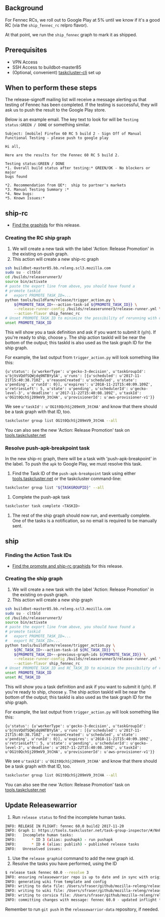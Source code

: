 
## Background

For Fennec RCs, we roll out to Google Play at 5% until we know if it's a good RC (via the `ship_fennec_rc` relpro flavor).

At that point, we run the `ship_fennec` graph to mark it as shipped.

## Prerequisites

- VPN Access
- SSH Access to buildbot-master85
- (Optional, convenient) [taskcluster-cli](https://github.com/taskcluster/taskcluster-cli) set up

## When to perform these steps

The release-signoff mailing list will receive a message alerting us that testing of Fennec has been completed.
If the testing is successful, they will ask us to push the result to the Google Play store.

Below is an example email. The key text to look for will be `Testing status:GREEN / DONE` or something similar.

```
Subject: [mobile] Firefox 60 RC 5 build 2 - Sign Off of Manual Functional Testing - please push to google play

Hi all,

Here are the results for the Fennec 60 RC 5 build 2.

Testing status:GREEN / DONE
*1. Overall build status after testing:* GREEN/OK - No blockers or major
bugs found

*2. Recommendation from QE*:  ship to partner's markets
*3. Manual Testing Summary :*
*4. New bugs:
*5. Known Issues:*
```

## ship-rc

* [Find the graphids](https://github.com/mozilla-releng/releasewarrior-2.0/blob/master/docs/release-promotion/misc/find-graphids.md#finding-graphids) for this release.

### Creating the RC ship graph

1. We will create a new task with the label 'Action: Release Promotion' in the existing on-push graph.
1. This action will create a new ship-rc graph

```sh
ssh buildbot-master85.bb.releng.scl3.mozilla.com
sudo su - cltbld
cd /builds/releaserunner3/
source bin/activate
# paste the export line from above, you should have found a
# promote taskid
#   export PROMOTE_TASK_ID=...
python tools/buildfarm/release/trigger_action.py \
    ${PROMOTE_TASK_ID+--action-task-id ${PROMOTE_TASK_ID}} \
    --release-runner-config /builds/releaserunner3/release-runner.yml \
    --action-flavor ship_fennec_rc
# Unset PROMOTE_TASK_ID to minimize the possibility of rerunning with different graph ids
unset PROMOTE_TASK_ID
```

This will show you a task definition and ask if you want to submit it (y/n). If you're ready to ship, choose `y`. The ship action taskId will be near the bottom of the output; this taskId is also used as the task graph ID for the ship graph.

For example, the last output from `trigger_action.py` will look something like this:
```O - Result:
{u'status': {u'workerType': u'gecko-3-decision', u'taskGroupId': u'bjVsVQdfSQWjdq9NTBYySA', u'runs': [{u'scheduled': u'2017-11-21T15:40:38.710Z', u'reasonCreated': u'scheduled', u'state': u'pending', u'runId': 0}], u'expires': u'2018-11-21T15:40:09.109Z', u'retriesLeft': 5, u'state': u'pending', u'schedulerId': u'gecko-level-3', u'deadline': u'2017-11-22T15:40:08.109Z', u'taskId': u'OG1t0QchSj209mV9_3tCHA', u'provisionerId': u'aws-provisioner-v1'}}
```

We see `u'taskId': u'OG1t0QchSj209mV9_3tCHA'` and know that there should be a task graph with that ID, too.

```sh
taskcluster group list OG1t0QchSj209mV9_3tCHA --all
```

You can also see the new 'Action: Release Promotion' task on [tools.taskcluster.net](https://tools.taskcluster.net/groups)

### Resolve push-apk-breakpoint task

In the new ship-rc graph, there will be a task with 'push-apk-breakpoint' in the label. To push the `apk` to Google Play, we must resolve this task.

1. Find the Task ID of the `push-apk-breakpoint` task using either [tools.taskcluster.net](https://tools.taskcluster.net/groups) or the taskcluster command-line:
```sh
taskcluster group list "${TASKGROUPID}" --all
```
1. Complete the push-apk task
```sh
taskcluster task complete <TASKID>
```
1. The rest of the ship graph should now run, and eventually complete. One of the tasks is a notification, so no email is required to be manually sent.

## ship

### Finding the Action Task IDs

* [Find the promote and ship-rc graphids](https://github.com/mozilla-releng/releasewarrior-2.0/blob/master/docs/release-promotion/misc/find-graphids.md#finding-graphids) for this release.

### Creating the ship graph

1. We will create a new task with the label 'Action: Release Promotion' in the existing on-push graph.
1. This action will create a new ship graph

```sh
ssh buildbot-master85.bb.releng.scl3.mozilla.com
sudo su - cltbld
cd /builds/releaserunner3/
source bin/activate
# paste the export line from above, you should have found a
# promote taskid
#   export PROMOTE_TASK_ID=...
#   export RC_TASK_ID=...
python tools/buildfarm/release/trigger_action.py \
    ${RC_TASK_ID+--action-task-id ${RC_TASK_ID}} \
    ${PROMOTE_TASK_ID+--previous-graph-ids ${PROMOTE_TASK_ID}} \
    --release-runner-config /builds/releaserunner3/release-runner.yml \
    --action-flavor ship_fennec_rc
# Unset PROMOTE_TASK_ID and RC_TASK_ID to minimize the possibility of rerunning with different graph ids
unset PROMOTE_TASK_ID
unset RC_TASK_ID
```

This will show you a task definition and ask if you want to submit it (y/n). If you're ready to ship, choose `y`. The ship action taskId will be near the bottom of the output; this taskId is also used as the task graph ID for the ship graph.

For example, the last output from `trigger_action.py` will look something like this:
```O - Result:
{u'status': {u'workerType': u'gecko-3-decision', u'taskGroupId': u'bjVsVQdfSQWjdq9NTBYySA', u'runs': [{u'scheduled': u'2017-11-21T15:40:38.710Z', u'reasonCreated': u'scheduled', u'state': u'pending', u'runId': 0}], u'expires': u'2018-11-21T15:40:09.109Z', u'retriesLeft': 5, u'state': u'pending', u'schedulerId': u'gecko-level-3', u'deadline': u'2017-11-22T15:40:08.109Z', u'taskId': u'OG1t0QchSj209mV9_3tCHA', u'provisionerId': u'aws-provisioner-v1'}}
```

We see `u'taskId': u'OG1t0QchSj209mV9_3tCHA'` and know that there should be a task graph with that ID, too.

```sh
taskcluster group list OG1t0QchSj209mV9_3tCHA --all
```

You can also see the new 'Action: Release Promotion' task on [tools.taskcluster.net](https://tools.taskcluster.net/groups)

## Update Releasewarrior

1. Run `release status` to find the incomplete human tasks.
```sh
INFO: RELEASE IN FLIGHT: fennec 60.0 build2 2017-11-20
INFO: Graph 1: https://tools.taskcluster.net/task-group-inspector/#/NnPn1IvtQqq9ur84LyqhWg
INFO: 	Incomplete human tasks:
INFO: 		* ID 3 (alias: pushapk) - run pushapk
INFO: 		* ID 4 (alias: publish) - published release tasks
INFO: 	Unresolved issues:
```
1. Use the `release graphid` command to add the new graph id.
1. Resolve the tasks you have performed, using the ID
```sh
$ release task fennec 60.0 --resolve 3
INFO: ensuring releasewarrior repo is up to date and in sync with origin
INFO: generating wiki from template and config
INFO: writing to data file: /Users/sfraser/github/mozilla-releng/releasewarrior-data/inflight/fennec/fennec-release-rc-60.0.json
INFO: writing to wiki file: /Users/sfraser/github/mozilla-releng/releasewarrior-data/inflight/fennec/fennec-release-rc-60.0.md
INFO: writing to corsica file: /Users/sfraser/github/mozilla-releng/releasewarrior-data/index.html
INFO: committing changes with message: fennec 60.0 - updated inflight tasks. Resolved ('3',)
```

Remember to run `git push` in the `releasewarrior-data` repository, if needed.
